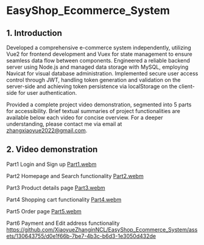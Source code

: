 # EasyShop_Ecommerce_System

## 1. Introduction
Developed a comprehensive e-commerce system independently, utilizing Vue2 for frontend development and Vuex for state management to ensure seamless data flow between components. Engineered a reliable backend server using Node.js and managed data storage with MySQL, employing Navicat for visual database administration. Implemented secure user access control through JWT, handling token generation and validation on the server-side and achieving token persistence via localStorage on the client-side for user authentication.

Provided a complete project video demonstration, segmented into 5 parts for accessibility. Brief textual summaries of project functionalities are available below each video for concise overview. For a deeper understanding, please contact me via email at zhangxiaoyue2022@gmail.com.

## 2. Video demonstration
Part1 Login and Sign up 
[Part1.webm](https://github.com/XiaoyueZhanginNCL/EasyShop_Ecommerce_System/assets/130643755/ad5f03a1-32d9-457a-81a5-2ba3154235f5)

Part2 Homepage and Search functionality
[Part2.webm](https://github.com/XiaoyueZhanginNCL/EasyShop_Ecommerce_System/assets/130643755/94b0412c-4f5f-4157-b3ae-cbb5e9f22385)

Part3 Product details page
[Part3.webm](https://github.com/XiaoyueZhanginNCL/EasyShop_Ecommerce_System/assets/130643755/675b25f5-f73b-4a2e-b053-3750ac07fe1c)

Part4 Shopping cart functionality
[Part4.webm](https://github.com/XiaoyueZhanginNCL/EasyShop_Ecommerce_System/assets/130643755/994279ca-f6f0-47d4-8737-4aed2a79d621)

Part5 Order page
[Part5.webm](https://github.com/XiaoyueZhanginNCL/EasyShop_Ecommerce_System/assets/130643755/dfe5b1be-3002-4dd9-af54-6d3e0eba9332)

Part6 Payment and Edit address functionality
https://github.com/XiaoyueZhanginNCL/EasyShop_Ecommerce_System/assets/130643755/d0e1f66b-7be7-4b3c-b6d3-1e3050d432de


